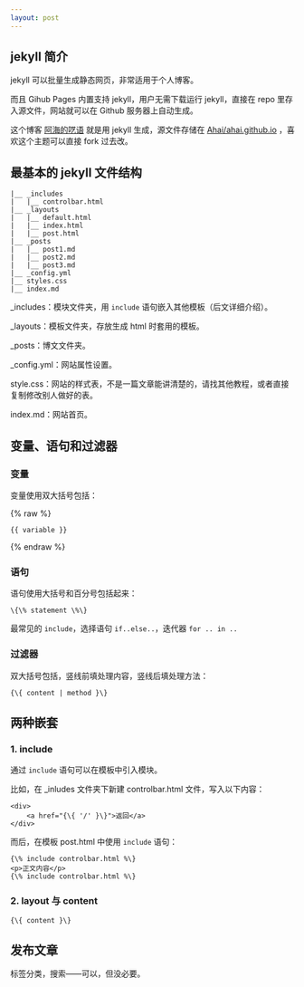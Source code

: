 ```yaml
---
layout: post
---
```

## jekyll 简介

jekyll 可以批量生成静态网页，非常适用于个人博客。

而且 Gihub Pages 内置支持 jekyll，用户无需下载运行 jekyll，直接在 repo 里存入源文件，网站就可以在 Github 服务器上自动生成。

这个博客 [阿海的呓语](https://ahai-8.github.io/) 就是用 jekyll 生成，源文件存储在 [Ahai/ahai.github.io](https://github.com/Ahai-8/ahai-8.github.io) ，喜欢这个主题可以直接 fork 过去改。

## 最基本的 jekyll 文件结构

```
|__ _includes
|   |__ controlbar.html
|__ _layouts
|   |__ default.html
|   |__ index.html
|   |__ post.html
|__ _posts
|   |__ post1.md
|   |__ post2.md
|   |__ post3.md
|__ _config.yml
|__ styles.css
|__ index.md
```

_includes：模块文件夹，用 `include` 语句嵌入其他模板（后文详细介绍）。

_layouts：模板文件夹，存放生成 html 时套用的模板。

_posts：博文文件夹。

_config.yml：网站属性设置。

style.css：网站的样式表，不是一篇文章能讲清楚的，请找其他教程，或者直接复制修改别人做好的表。

index.md：网站首页。

## 变量、语句和过滤器

### 变量

变量使用双大括号包括：

{% raw %}
```
{{ variable }}
```
{% endraw %}

### 语句

语句使用大括号和百分号包括起来：

```
\{\% statement \%\}
```

最常见的 `include`，选择语句 `if..else..`，迭代器 `for .. in ..`

### 过滤器

双大括号包括，竖线前填处理内容，竖线后填处理方法：

```
{\{ content | method }\}
```

## 两种嵌套

### 1. include

通过 `include` 语句可以在模板中引入模块。

比如，在 _inludes 文件夹下新建 controlbar.html 文件，写入以下内容：

```
<div>
    <a href="{\{ '/' }\}">返回</a>
</div>
```

而后，在模板 post.html 中使用 `include` 语句：

```
{\% include controlbar.html %\}
<p>正文内容</p>
{\% include controlbar.html %\}
```

### 2. layout 与 content

```
{\{ content }\}
```


## 发布文章

标签分类，搜索——可以，但没必要。
